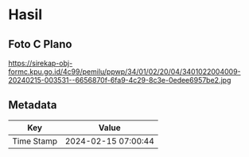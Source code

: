 # Hasil

## Foto C Plano

https://sirekap-obj-formc.kpu.go.id/4c99/pemilu/ppwp/34/01/02/20/04/3401022004009-20240215-003531--6656870f-6fa9-4c29-8c3e-0edee6957be2.jpg


## Metadata

| Key        | Value               |
| ---------- | ------------------- |
| Time Stamp | 2024-02-15 07:00:44 |



